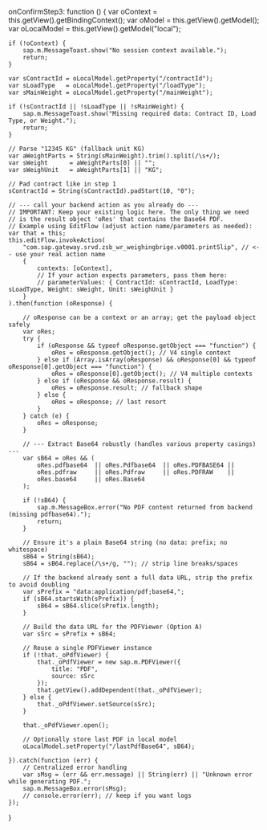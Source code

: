onConfirmStep3: function () {
    var oContext     = this.getView().getBindingContext();
    var oModel       = this.getView().getModel();
    var oLocalModel  = this.getView().getModel("local");

    if (!oContext) {
        sap.m.MessageToast.show("No session context available.");
        return;
    }

    var sContractId = oLocalModel.getProperty("/contractId");
    var sLoadType   = oLocalModel.getProperty("/loadType");
    var sMainWeight = oLocalModel.getProperty("/mainWeight");

    if (!sContractId || !sLoadType || !sMainWeight) {
        sap.m.MessageToast.show("Missing required data: Contract ID, Load Type, or Weight.");
        return;
    }

    // Parse "12345 KG" (fallback unit KG)
    var aWeightParts = String(sMainWeight).trim().split(/\s+/);
    var sWeight      = aWeightParts[0] || "";
    var sWeighUnit   = aWeightParts[1] || "KG";

    // Pad contract like in step 1
    sContractId = String(sContractId).padStart(10, "0");

    // --- call your backend action as you already do ---
    // IMPORTANT: Keep your existing logic here. The only thing we need
    // is the result object 'oRes' that contains the Base64 PDF.
    // Example using EditFlow (adjust action name/parameters as needed):
    var that = this;
    this.editFlow.invokeAction(
        "com.sap.gateway.srvd.zsb_wr_weighingbrige.v0001.printSlip", // <-- use your real action name
        {
            contexts: [oContext],
            // If your action expects parameters, pass them here:
            // parameterValues: { ContractId: sContractId, LoadType: sLoadType, Weight: sWeight, Unit: sWeighUnit }
        }
    ).then(function (oResponse) {

        // oResponse can be a context or an array; get the payload object safely
        var oRes;
        try {
            if (oResponse && typeof oResponse.getObject === "function") {
                oRes = oResponse.getObject(); // V4 single context
            } else if (Array.isArray(oResponse) && oResponse[0] && typeof oResponse[0].getObject === "function") {
                oRes = oResponse[0].getObject(); // V4 multiple contexts
            } else if (oResponse && oResponse.result) {
                oRes = oResponse.result; // fallback shape
            } else {
                oRes = oResponse; // last resort
            }
        } catch (e) {
            oRes = oResponse;
        }

        // --- Extract Base64 robustly (handles various property casings) ---
        var sB64 = oRes && (
            oRes.pdfbase64  || oRes.Pdfbase64  || oRes.PDFBASE64 ||
            oRes.pdfraw     || oRes.Pdfraw     || oRes.PDFRAW    ||
            oRes.base64     || oRes.Base64
        );

        if (!sB64) {
            sap.m.MessageBox.error("No PDF content returned from backend (missing pdfbase64).");
            return;
        }

        // Ensure it's a plain Base64 string (no data: prefix; no whitespace)
        sB64 = String(sB64);
        sB64 = sB64.replace(/\s+/g, ""); // strip line breaks/spaces

        // If the backend already sent a full data URL, strip the prefix to avoid doubling
        var sPrefix = "data:application/pdf;base64,";
        if (sB64.startsWith(sPrefix)) {
            sB64 = sB64.slice(sPrefix.length);
        }

        // Build the data URL for the PDFViewer (Option A)
        var sSrc = sPrefix + sB64;

        // Reuse a single PDFViewer instance
        if (!that._oPdfViewer) {
            that._oPdfViewer = new sap.m.PDFViewer({
                title: "PDF",
                source: sSrc
            });
            that.getView().addDependent(that._oPdfViewer);
        } else {
            that._oPdfViewer.setSource(sSrc);
        }

        that._oPdfViewer.open();

        // Optionally store last PDF in local model
        oLocalModel.setProperty("/lastPdfBase64", sB64);

    }).catch(function (err) {
        // Centralized error handling
        var sMsg = (err && err.message) || String(err) || "Unknown error while generating PDF.";
        sap.m.MessageBox.error(sMsg);
        // console.error(err); // keep if you want logs
    });
}
